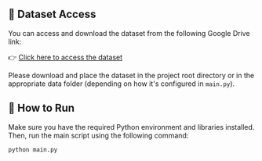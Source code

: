 ## 📂 Dataset Access

You can access and download the dataset from the following Google Drive link:

👉 [Click here to access the dataset](https://drive.google.com/drive/folders/1N6K4mLNX_5aK5G2vINRVTwCDrMq-mZII?usp=drive_link)

Please download and place the dataset in the project root directory or in the appropriate data folder (depending on how it's configured in `main.py`).

## 🚀 How to Run

Make sure you have the required Python environment and libraries installed. Then, run the main script using the following command:

```bash
python main.py
